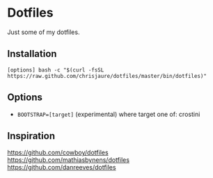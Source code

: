 Dotfiles
========

Just some of my dotfiles.

Installation
------------

	[options] bash -c "$(curl -fsSL https://raw.github.com/chrisjaure/dotfiles/master/bin/dotfiles)"

Options
-------

- `BOOTSTRAP=[target]` (experimental) where target one of: crostini

Inspiration
-----------
<https://github.com/cowboy/dotfiles>  
<https://github.com/mathiasbynens/dotfiles>
<https://github.com/danreeves/dotfiles>
